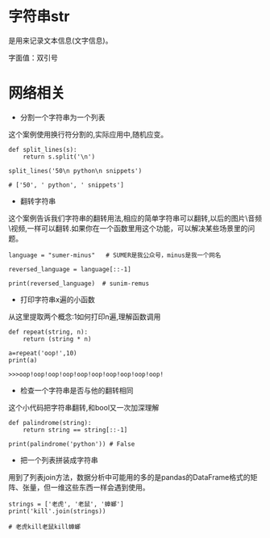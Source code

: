 # 字符串str

是用来记录文本信息(文字信息)。

字面值：双引号

# 网络相关

- 分割一个字符串为一个列表

这个案例使用换行符分割的,实际应用中,随机应变。

```
def split_lines(s):
    return s.split('\n')

split_lines('50\n python\n snippets')

# ['50', ' python', ' snippets']
```

- 翻转字符串

这个案例告诉我们字符串的翻转用法,相应的简单字符串可以翻转,以后的图片\音频\视频,一样可以翻转.如果你在一个函数里用这个功能，可以解决某些场景里的问题。

```
language = "sumer-minus"   # SUMER是我公众号，minus是我一个网名

reversed_language = language[::-1]

print(reversed_language)  # sunim-remus
```

- 打印字符串x遍的小函数

从这里提取两个概念:1如何打印n遍,理解函数调用

```
def repeat(string, n):
    return (string * n)

a=repeat('oop!',10)
print(a)

>>>oop!oop!oop!oop!oop!oop!oop!oop!oop!oop!
```

- 检查一个字符串是否与他的翻转相同

这个小代码把字符串翻转,和bool又一次加深理解

```
def palindrome(string):
    return string == string[::-1]

print(palindrome('python')) # False
```

- 把一个列表拼装成字符串

用到了列表join方法，数据分析中可能用的多的是pandas的DataFrame格式的矩阵、张量，但一维这些东西一样会遇到使用。

```
strings = ['老虎', '老鼠', '蟑螂']
print('kill'.join(strings))

# 老虎kill老鼠kill蟑螂
```








